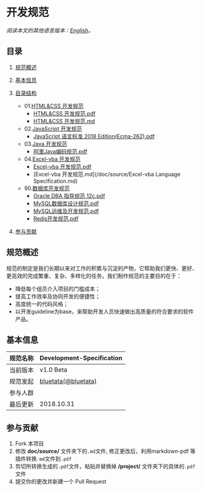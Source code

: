 # 开发规范

*阅读本文的其他语言版本：[English](README-en.md)。*

## 目录

1. [规范概述](#intro)
2. [基本信息](#profile)
3. [目录结构](#directory)
    * 01.[HTML&CSS 开发规范](/project/01.HTML&CSS)
        * [HTML&CSS 开发规范.pdf](/project/01.HTML&CSS)
        * [HTML&CSS 开发规范.md](/doc/source/HTML&CSS-Language-Specification.md)
    * 02.[JavaScript 开发规范](/02.JavaScript)
        * [JavaScript 语言标准 2018 Edition(Ecma-262).pdf](/project/02.JavaScript)
    * 03.[Java 开发规范](/project/03.Java)
        * [阿里Java编码规范.pdf](/project/03.Java)
    * 04.[Excel-vba 开发规范](/project/04.Excel-vba)
        * [Excel-vba 开发规范.pdf](/project/04.Excel-vba)
        * [Excel-vba 开发规范.md](/doc/source/Excel-vba Language Specification.md)
    * 90.[数据库开发规范](/project/90.DB)
        * [Oracle DBA 指导规范 12c.pdf](/project/90.DB)
        * [MySQL数据库设计规范.pdf](/project/90.DB)
        * [MySQL运维及开发规范.pdf](/project/90.DB)
        * [Redis开发规范.pdf](/project/90.DB)

4. [参与贡献](#contribution)

<a name="intro"></a>
## 规范概述

规范的制定是我们长期以来对工作的积累与沉淀的产物，它帮助我们更快、更好、更高效的完成繁重、复杂、多样化的任务，我们制作规范的主要目的在于：

* 降低每个组员介入项目的门槛成本；
* 提高工作效率及协同开发的便捷性；
* 高度统一的代码风格；
* 以开发guideline为base，来帮助开发人员快速做出高质量的符合要求的软件产品。

<a name="profile"></a>
## 基本信息

规范名称 | Development-Specification
--------|------|
当前版本 | v1.0 Beta
规范发起 | [bluetata(@bluetata)](https://blog.csdn.net/dietime1943)
参与人群 |  
最后更新 | 2018.10.31

<a name="contribution"></a>
## 参与贡献

1. Fork 本项目
2. 修改 **doc/source/** 文件夹下的`.md`文件, 修正更改后，利用markdown-pdf 等插件转换`.md`文件到`.pdf`
3. 剪切所转换生成的`.pdf`文件，粘贴并替换掉 **/project/** 文件夹下的具体的`.pdf`文件
4. 提交你的更改并新建一个 Pull Request
